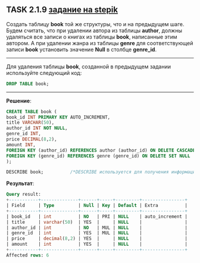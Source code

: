 ## TASK 2.1.9 [задание на stepik](https://stepik.org/lesson/308885/step/9?unit=291011)
Создать таблицу **book** той же структуры, что и на предыдущем шаге. Будем считать, что при удалении автора из таблицы **author**,
должны удаляться все записи о книгах из таблицы **book**, написанные этим автором. А при удалении жанра из таблицы **genre** для
соответствующей записи **book** установить значение **Null** в столбце **genre_id**.
___
Для удаления таблицы **book**, созданной в предыдущем задании используйте следующий код:

```SQL
DROP TABLE book;
```
___
**Решение**:

```SQL
CREATE TABLE book (
book_id INT PRIMARY KEY AUTO_INCREMENT,
title VARCHAR(50),
author_id INT NOT NULL,
genre_id INT,
price DECIMAL(8,2),
amount INT,
FOREIGN KEY (author_id) REFERENCES author (author_id) ON DELETE CASCADE,
FOREIGN KEY (genre_id) REFERENCES genre (genre_id) ON DELETE SET NULL
);

DESCRIBE book;          /*DESCRIBE используется для получения информации о структуре таблицы*/
```

**Результат**:

```SQL
Query result:
+-----------+--------------+------+-----+---------+----------------+
| Field     | Type         | Null | Key | Default | Extra          |
+-----------+--------------+------+-----+---------+----------------+
| book_id   | int          | NO   | PRI | NULL    | auto_increment |
| title     | varchar(50)  | YES  |     | NULL    |                |
| author_id | int          | NO   | MUL | NULL    |                |
| genre_id  | int          | YES  | MUL | NULL    |                |
| price     | decimal(8,2) | YES  |     | NULL    |                |
| amount    | int          | YES  |     | NULL    |                |
+-----------+--------------+------+-----+---------+----------------+
Affected rows: 6
```
